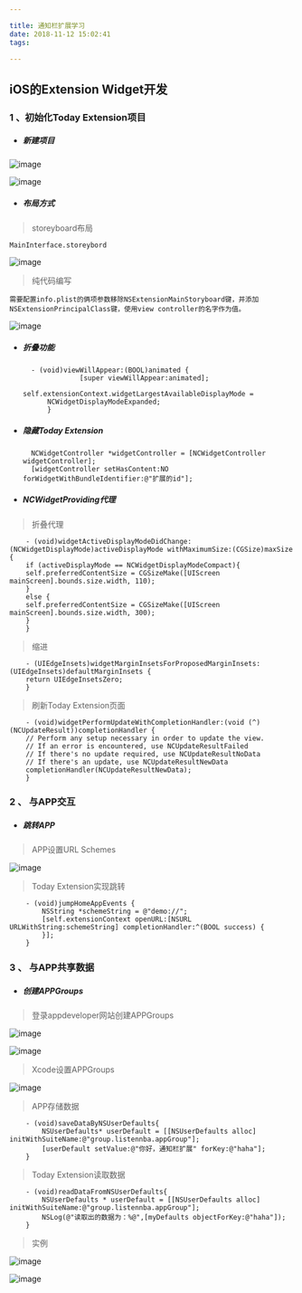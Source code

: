 ```yaml
---

title: 通知栏扩展学习
date: 2018-11-12 15:02:41
tags:

---
```


<h2>iOS的Extension Widget开发</h2>

<h3>1 、初始化Today Extension项目</h3>

* <h5>新建项目</h5>

![image](https://raw.githubusercontent.com/luodeCoding/imageStorage/main/imageFolder/AppGroupsExtensionWidget1.png)

![image](https://raw.githubusercontent.com/luodeCoding/imageStorage/main/imageFolder/NewExtensionWidget2.png)

* <h5>布局方式</h5>

> storeyboard布局

    MainInterface.storeybord

![image](https://raw.githubusercontent.com/luodeCoding/imageStorage/main/imageFolder/UIExtensionWidget1.png)

> 纯代码编写

    需要配置info.plist的俩项参数移除NSExtensionMainStoryboard键，并添加NSExtensionPrincipalClass键，使用view controller的名字作为值。

![image](https://raw.githubusercontent.com/luodeCoding/imageStorage/main/imageFolder/UIExtensionWidget2.png)

* <h5>折叠功能</h5>
  
        - (void)viewWillAppear:(BOOL)animated { 
                    [super viewWillAppear:animated];
                    self.extensionContext.widgetLargestAvailableDisplayMode = 
            NCWidgetDisplayModeExpanded;
            }

* <h5>隐藏Today Extension</h5>
  
        NCWidgetController *widgetController = [NCWidgetController widgetController];
        [widgetController setHasContent:NO forWidgetWithBundleIdentifier:@"扩展的id"];

* <h5>NCWidgetProviding代理</h5>

> 折叠代理

        - (void)widgetActiveDisplayModeDidChange:(NCWidgetDisplayMode)activeDisplayMode withMaximumSize:(CGSize)maxSize {
        if (activeDisplayMode == NCWidgetDisplayModeCompact){ 
        self.preferredContentSize = CGSizeMake([UIScreen mainScreen].bounds.size.width, 110); 
        } 
        else { 
        self.preferredContentSize = CGSizeMake([UIScreen mainScreen].bounds.size.width, 300); 
        }
        }

> 缩进

        - (UIEdgeInsets)widgetMarginInsetsForProposedMarginInsets: (UIEdgeInsets)defaultMarginInsets {
        return UIEdgeInsetsZero;
        }

> 刷新Today Extension页面

        - (void)widgetPerformUpdateWithCompletionHandler:(void (^)(NCUpdateResult))completionHandler {
        // Perform any setup necessary in order to update the view.
        // If an error is encountered, use NCUpdateResultFailed
        // If there's no update required, use NCUpdateResultNoData
        // If there's an update, use NCUpdateResultNewData
        completionHandler(NCUpdateResultNewData);
        }

<h3>2 、 与APP交互</h3>

* <h5>跳转APP</h5>

> APP设置URL Schemes

![image](https://raw.githubusercontent.com/luodeCoding/imageStorage/main/imageFolder/ExtensionWidget6.png)

> Today Extension实现跳转

        - (void)jumpHomeAppEvents {
            NSString *schemeString = @"demo://";
            [self.extensionContext openURL:[NSURL URLWithString:schemeString] completionHandler:^(BOOL success) {
            }];
        }

<h3>3 、 与APP共享数据 </h3>

* <h5>创建APPGroups</h5>

> 登录appdeveloper网站创建APPGroups

![image](https://raw.githubusercontent.com/luodeCoding/imageStorage/main/imageFolder/AppGroupsExtensionWidget1.png)

![image](https://raw.githubusercontent.com/luodeCoding/imageStorage/main/imageFolder/AppGroupsExtensionWidget2.png)

> Xcode设置APPGroups

![image](https://raw.githubusercontent.com/luodeCoding/imageStorage/main/imageFolder/AppGroupsExtensionWidget3.png)

> APP存储数据

        - (void)saveDataByNSUserDefaults{
            NSUserDefaults* userDefault = [[NSUserDefaults alloc] initWithSuiteName:@"group.listennba.appGroup"];
            [userDefault setValue:@"你好，通知栏扩展" forKey:@"haha"];
        }

> Today Extension读取数据

        - (void)readDataFromNSUserDefaults{
            NSUserDefaults * userDefault = [[NSUserDefaults alloc] initWithSuiteName:@"group.listennba.appGroup"];
            NSLog(@"读取出的数据为：%@",[myDefaults objectForKey:@"haha"]);
        }

> 实例

![image](https://raw.githubusercontent.com/luodeCoding/imageStorage/main/imageFolder/AppGroupsExtensionWidget4.png)

![image](https://luodecoding.github.io/img/ListenToNBA/ListenNBADemo4.png)
